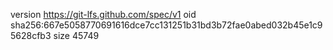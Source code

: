 version https://git-lfs.github.com/spec/v1
oid sha256:667e5058770691616dce7cc131251b31bd3b72fae0abed032b45e1c95628cfb3
size 45749
